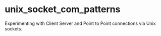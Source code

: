 # unix_socket_com_patterns
Experimenting with Client Server and Point to Point connections via Unix sockets.

